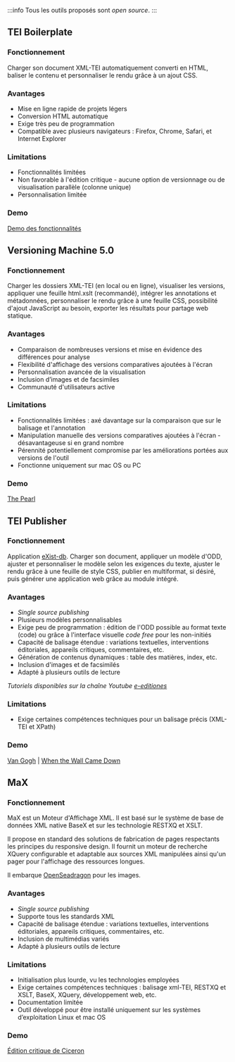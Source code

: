 
:::info Tous les outils proposés sont *open source*. :::

## TEI Boilerplate

### Fonctionnement

Charger son document XML-TEI automatiquement converti en HTML, baliser le contenu et personnaliser le rendu grâce à un ajout CSS. 

### Avantages

- Mise en ligne rapide de projets légers
- Conversion HTML automatique 
- Exige très peu de programmation
- Compatible avec plusieurs navigateurs : Firefox, Chrome, Safari, et Internet Explorer

### Limitations

- Fonctionnalités limitées
- Non favorable à l'édition critique - aucune option de versionnage ou de visualisation parallèle (colonne unique) 
- Personnalisation limitée

### Demo
[Demo des fonctionnalités](https://dcl.ils.indiana.edu/teibp/content/demo.xml)

## Versioning Machine 5.0

### Fonctionnement

Charger les dossiers XML-TEI (en local ou en ligne), visualiser les versions, appliquer une feuille html.xslt (recommandé), intégrer les annotations et métadonnées, personnaliser le rendu grâce à une feuille CSS, possibilité d'ajout JavaScript au besoin, exporter les résultats pour partage web statique. 

### Avantages

- Comparaison de nombreuses versions et mise en évidence des différences pour analyse
- Flexibilité d'affichage des versions comparatives ajoutées à l'écran
- Personnalisation avancée de la visualisation
- Inclusion d’images et de facsimiles
- Communauté d'utilisateurs active

### Limitations

- Fonctionnalités limitées : axé davantage sur la comparaison que sur le balisage et l'annotation
- Manipulation manuelle des versions comparatives ajoutées à l'écran - désavantageuse si en grand nombre 
- Pérennité potentiellement compromise par les améliorations portées aux versions de l'outil
- Fonctionne uniquement sur mac OS ou PC

### Demo

[The Pearl](http://v-machine.org/samples/pearl.html)

## TEI Publisher

### Fonctionnement

Application [eXist-db](http://exist-db.org/exist/apps/homepage/index.html). Charger son document, appliquer un modèle d'ODD, ajuster et personnaliser le modèle selon les exigences du texte, ajuster le rendu grâce à une feuille de style CSS, publier en multiformat, si désiré, puis générer une application web grâce au module intégré.

### Avantages

- *Single source publishing*
- Plusieurs modèles personnalisables
- Exige peu de programmation : édition de l'ODD possible au format texte (code) ou grâce à l'interface visuelle *code free* pour les non-initiés
- Capacité de balisage étendue : variations textuelles, interventions éditoriales, appareils critiques, commentaires, etc.
- Génération de contenus dynamiques : table des matières, index, etc.
- Inclusion d'images et de facsimilés
- Adapté à plusieurs outils de lecture

*Tutoriels disponibles sur la chaîne Youtube [e-editiones](https://www.youtube.com/@e-editiones8339)*

### Limitations

- Exige certaines compétences techniques pour un balisage précis (XML-TEI et XPath)

### Demo 
[Van Gogh](https://teipublisher.com/exist/apps/vangogh/let001a.xml?view=page&odd=vangogh&panels=0.2) | [When the Wall Came Down](https://teipublisher.com/exist/apps/dodis-facets/53168.xml?view=body&odd=dodis)

## MaX

### Fonctionnement

MaX est un Moteur d'Affichage XML. Il est basé sur le système de base de données XML native BaseX et sur les technologie RESTXQ et XSLT.

Il propose en standard des solutions de fabrication de pages respectants les principes du responsive design. Il fournit un moteur de recherche XQuery configurable et adaptable aux sources XML manipulées ainsi qu'un pager pour l'affichage des ressources longues.

Il embarque [OpenSeadragon](https://openseadragon.github.io) pour les images.

### Avantages

- *Single source publishing*
- Supporte tous les standards XML
- Capacité de balisage étendue : variations textuelles, interventions éditoriales, appareils critiques, commentaires, etc.
- Inclusion de multimédias variés
- Adapté à plusieurs outils de lecture

### Limitations

- Initialisation plus lourde, vu les technologies employées
- Exige certaines compétences techniques : balisage xml-TEI, RESTXQ et XSLT, BaseX, XQuery, développement web, etc.
- Documentation limitée
- Outil développé pour être installé uniquement sur les systèmes d’exploitation Linux et mac OS

### Demo
[Édition critique de Ciceron](https://www.unicaen.fr/puc/sources/ciceron/FR_livre1.xml/fr_livre1_1/lat_livre1_1)